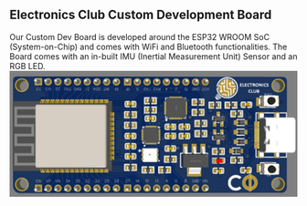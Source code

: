 ## Electronics Club Custom Development Board
Our Custom Dev Board is developed around the ESP32 WROOM SoC (System-on-Chip) and comes with WiFi and Bluetooth functionalities. The Board comes with an in-built IMU (Inertial Measurement Unit) Sensor and an RGB LED.  
![](Images/CDB.jpeg)
